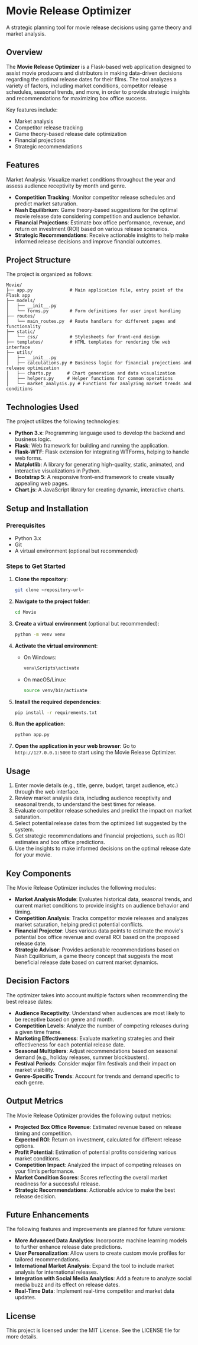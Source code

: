 
# Movie Release Optimizer

A strategic planning tool for movie release decisions using game theory and market analysis.

## Overview

The **Movie Release Optimizer** is a Flask-based web application designed to assist movie producers and distributors in making data-driven decisions regarding the optimal release dates for their films. The tool analyzes a variety of factors, including market conditions, competitor release schedules, seasonal trends, and more, in order to provide strategic insights and recommendations for maximizing box office success.

Key features include:

- Market analysis
- Competitor release tracking
- Game theory-based release date optimization
- Financial projections
- Strategic recommendations

## Features

Market Analysis: Visualize market conditions throughout the year and assess audience receptivity by month and genre.
- **Competition Tracking**: Monitor competitor release schedules and predict market saturation.
- **Nash Equilibrium**: Game theory-based suggestions for the optimal movie release date considering competition and audience behavior.
- **Financial Projections**: Estimate box office performance, revenue, and return on investment (ROI) based on various release scenarios.
- **Strategic Recommendations**: Receive actionable insights to help make informed release decisions and improve financial outcomes.

## Project Structure

The project is organized as follows:

```
Movie/
├── app.py              # Main application file, entry point of the Flask app
├── models/            
│   ├── __init__.py
│   └── forms.py        # Form definitions for user input handling
├── routes/
│   └── main_routes.py  # Route handlers for different pages and functionality
├── static/
│   └── css/            # Stylesheets for front-end design
├── templates/          # HTML templates for rendering the web interface
├── utils/
│   ├── __init__.py
│   ├── calculations.py # Business logic for financial projections and release optimization
│   ├── charts.py      # Chart generation and data visualization
│   ├── helpers.py     # Helper functions for common operations
│   └── market_analysis.py # Functions for analyzing market trends and conditions
```

## Technologies Used

The project utilizes the following technologies:

- **Python 3.x**: Programming language used to develop the backend and business logic.
- **Flask**: Web framework for building and running the application.
- **Flask-WTF**: Flask extension for integrating WTForms, helping to handle web forms.
- **Matplotlib**: A library for generating high-quality, static, animated, and interactive visualizations in Python.
- **Bootstrap 5**: A responsive front-end framework to create visually appealing web pages.
- **Chart.js**: A JavaScript library for creating dynamic, interactive charts.

## Setup and Installation

### Prerequisites

- Python 3.x
- Git
- A virtual environment (optional but recommended)

### Steps to Get Started

1. **Clone the repository**:
   ```bash
   git clone <repository-url>
   ```
   
2. **Navigate to the project folder**:
   ```bash
   cd Movie
   ```

3. **Create a virtual environment** (optional but recommended):
   ```bash
   python -m venv venv
   ```

4. **Activate the virtual environment**:
   - On Windows:
     ```bash
     venv\Scripts\activate
     ```
   - On macOS/Linux:
     ```bash
     source venv/bin/activate
     ```

5. **Install the required dependencies**:
   ```bash
   pip install -r requirements.txt
   ```

6. **Run the application**:
   ```bash
   python app.py
   ```

7. **Open the application in your web browser**:
   Go to `http://127.0.0.1:5000` to start using the Movie Release Optimizer.

## Usage

1. Enter movie details (e.g., title, genre, budget, target audience, etc.) through the web interface.
2. Review market analysis data, including audience receptivity and seasonal trends, to understand the best times for release.
3. Evaluate competitor release schedules and predict the impact on market saturation.
4. Select potential release dates from the optimized list suggested by the system.
5. Get strategic recommendations and financial projections, such as ROI estimates and box office predictions.
6. Use the insights to make informed decisions on the optimal release date for your movie.

## Key Components

The Movie Release Optimizer includes the following modules:

- **Market Analysis Module**: Evaluates historical data, seasonal trends, and current market conditions to provide insights on audience behavior and timing.
- **Competition Analysis**: Tracks competitor movie releases and analyzes market saturation, helping predict potential conflicts.
- **Financial Projector**: Uses various data points to estimate the movie's potential box office revenue and overall ROI based on the proposed release date.
- **Strategic Advisor**: Provides actionable recommendations based on Nash Equilibrium, a game theory concept that suggests the most beneficial release date based on current market dynamics.

## Decision Factors

The optimizer takes into account multiple factors when recommending the best release dates:

- **Audience Receptivity**: Understand when audiences are most likely to be receptive based on genre and month.
- **Competition Levels**: Analyze the number of competing releases during a given time frame.
- **Marketing Effectiveness**: Evaluate marketing strategies and their effectiveness for each potential release date.
- **Seasonal Multipliers**: Adjust recommendations based on seasonal demand (e.g., holiday releases, summer blockbusters).
- **Festival Periods**: Consider major film festivals and their impact on market visibility.
- **Genre-Specific Trends**: Account for trends and demand specific to each genre.

## Output Metrics

The Movie Release Optimizer provides the following output metrics:

- **Projected Box Office Revenue**: Estimated revenue based on release timing and competition.
- **Expected ROI**: Return on investment, calculated for different release options.
- **Profit Potential**: Estimation of potential profits considering various market conditions.
- **Competition Impact**: Analyzed the impact of competing releases on your film’s performance.
- **Market Condition Scores**: Scores reflecting the overall market readiness for a successful release.
- **Strategic Recommendations**: Actionable advice to make the best release decision.

## Future Enhancements

The following features and improvements are planned for future versions:

- **More Advanced Data Analytics**: Incorporate machine learning models to further enhance release date predictions.
- **User Personalization**: Allow users to create custom movie profiles for tailored recommendations.
- **International Market Analysis**: Expand the tool to include market analysis for international releases.
- **Integration with Social Media Analytics**: Add a feature to analyze social media buzz and its effect on release dates.
- **Real-Time Data**: Implement real-time competitor and market data updates.

## License

This project is licensed under the MIT License. See the LICENSE file for more details.
